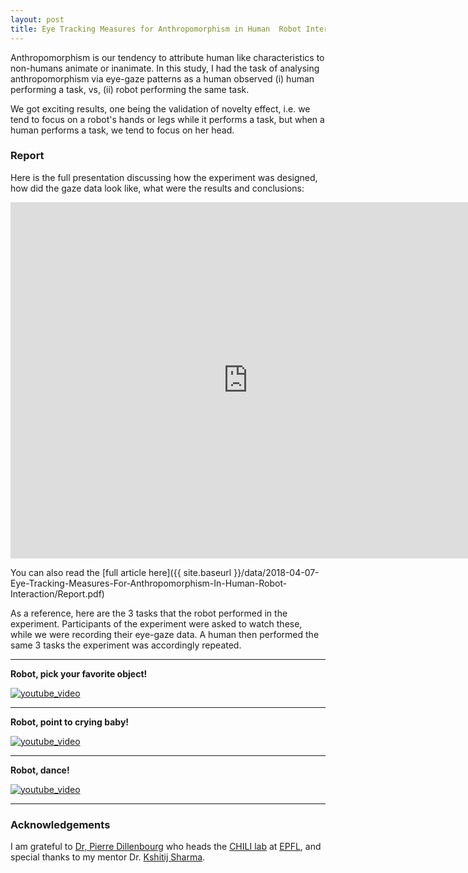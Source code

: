 ```yaml
---
layout: post
title: Eye Tracking Measures for Anthropomorphism in Human  Robot Interaction
---
```


Anthropomorphism is our tendency to attribute human like characteristics to non-humans animate or inanimate.
In this study, I had the task of analysing anthropomorphism via eye-gaze patterns as a human
observed (i) human performing a task, vs, (ii) robot performing the same task.

We got exciting results, one being the validation of novelty effect, i.e. we tend to 
focus on a robot's hands or legs while it performs a task, but when a human performs
a task, we tend to focus on her head.


### Report

Here is the full presentation discussing how the experiment was designed, how did the gaze
data look like, what were the results and conclusions:


<iframe src="https://www.slideshare.net/1rj/slideshelf" width="760px" height="570px" frameborder="0" marginwidth="0" marginheight="0" scrolling="no" style="border:none;" allowfullscreen webkitallowfullscreen mozallowfullscreen></iframe>


You can also read the 
[full article here]({{ site.baseurl }}/data/2018-04-07-Eye-Tracking-Measures-For-Anthropomorphism-In-Human-Robot-Interaction/Report.pdf)
 
 
 As a reference, here are the 3 tasks that the robot performed in the experiment. 
 Participants of the experiment were asked to watch these,
 while we were recording their eye-gaze data. A human then performed the same 3 tasks
 the experiment was accordingly repeated.
 
 -----

**Robot, pick your favorite object!**


[![youtube_video](https://img.youtube.com/vi/UtsP4YjbXyQ/0.jpg)](https://youtu.be/UtsP4YjbXyQ)

-----
**Robot, point to crying baby!**


[![youtube_video](https://img.youtube.com/vi/RccH7DowmtM/0.jpg)](https://youtu.be/RccH7DowmtM)

------
 
 **Robot, dance!**


[![youtube_video](https://img.youtube.com/vi/414s7jLcFdY/0.jpg)](https://youtu.be/414s7jLcFdY)

------


### Acknowledgements

I am grateful to [Dr, Pierre Dillenbourg](https://people.epfl.ch//pierre.dillenbourg?lang=en) 
who heads the [CHILI lab](https://chili.epfl.ch/) at [EPFL](https://www.epfl.ch/),
 and special thanks
to my mentor Dr. [Kshitij Sharma](https://www.linkedin.com/in/kshitij-sharma-6973006a/).
